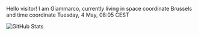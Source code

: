 Hello visitor! I am Giammarco, currently living in space coordinate Brussels and time coordinate Tuesday, 4 May, 08:05 CEST

![GitHub Stats](https://github-readme-stats.vercel.app/api?username=grcasanova)
